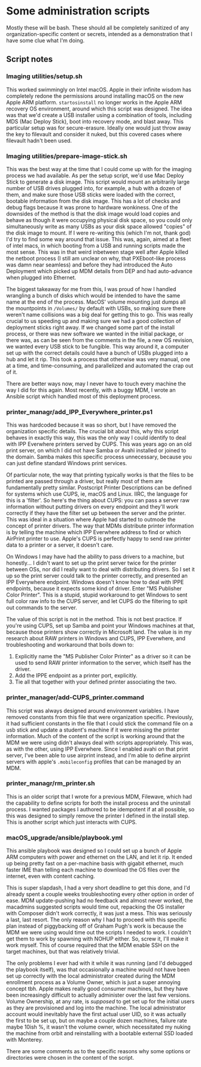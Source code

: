 # Some administration scripts

Mostly these will be bash. These should all be completely sanitized of any
organization-specific content or secrets, intended as a demonstration that I
have some clue what I'm doing.

## Script notes

### Imaging utilities/setup.sh

This worked swimmingly on Intel macOS. Apple in their infinite wisdom has
completely redone the permissions around installing macOS on the new Apple ARM
platform. ``startosinstall`` no longer works in the Apple ARM recovery OS
environment, around which this script was designed. The idea was that we'd
create a USB installer using a combination of tools, including MDS (Mac Deploy
Stick), boot into recovery mode, and blast away. This particular setup was for
secure-erasure. Ideally one would just throw away the key to filevault and
consider it nuked, but this covered cases where filevault hadn't been used.

### Imaging utilities/prepare-image-stick.sh

This was the best way at the time that I could come up with for the imaging
process we had available. As per the setup script, we'd use Mac Deploy Stick to
generate a disk image. This script would mount an arbitrarily large number of
USB drives plugged into, for example, a hub with a dozen of them, and make sure
those USB sticks were loaded with the correct, bootable information from the
disk image. This has a lot of checks and debug flags because it was prone to
hardware wonkiness. One of the downsides of the method is that the disk image
would load copies and behave as though it were occupying physical disk space,
so you could only simultaneously write as many USBs as your disk space allowed
"copies" of the disk image to mount. If I were re-writing this (which I'm not,
thank god) I'd try to find some way around that issue. This was, again, aimed
at a fleet of intel macs, in which booting from a USB and running scripts made
the most sense. This was in that weird inbetween stage well after Apple killed
the netboot process (I still am unclear on why, that PXEboot-like process was
damn near seamless) and before they had introduced the Auto Deployment which
picked up MDM details from DEP and had auto-advance when plugged into Ethernet.

The biggest takeaway for me from this, I was proud of how I handled wrangling a
bunch of disks which would be intended to have the same name at the end of the
process. MacOS' volume mounting just dumps all the mountpoints in ``/Volumes/``
by default with USBs, so making sure there weren't name collisions was a big
deal for getting this to go. This was really crucial to us speeding up and
making sure we had a good collection of deployment sticks right away. If we
changed some part of the install process, or there was new software we wanted
in the initial package, or there was, as can be seen from the comments in the
file, a new OS revision, we wanted every USB stick to be fungible. This way
around it, a computer set up with the correct details could have a bunch of
USBs plugged into a hub and let it rip. This took a process that otherwise was
very manual, one at a time, and time-consuming, and parallelized and automated
the crap out of it.

There are better ways now, may I never have to touch every machine the way I
did for this again. Most recently, with a buggy MDM, I wrote an Ansible script
which handled most of this deployment process.

### printer_managr/add_IPP_Everywhere_printer.ps1

This was hardcoded because it was so short, but I have removed the organization
specific details. The crucial bit about this, why this script behaves in
exactly this way, this was the only way I could identify to deal with IPP
Everwhere printers served by CUPS. This was years ago on an old print server,
on which I did not have Samba or Avahi installed or joined to the domain. Samba
makes this specific process unnecessary, because you can just define standard
Windows print services.

Of particular note, the way that printing typically works is that the files to
be printed are passed through a driver, but really most of them are
fundamentally pretty similar. Postscript Printer Descriptions can be defined
for systems which use CUPS, ie, macOS and Linux. IIRC, the language for this is
a 'filter'. So here's the thing about CUPS: you can pass a server raw
information without putting drivers on every endpoint and they'll work
correctly if they have the filter set up between the server and the printer.
This was ideal in a situation where Apple had started to outmode the concept of
printer drivers. The way that MDMs distribute printer information is by telling
the machine which IPP Everwhere address to find or which AirPrint printer to
use. Apple's CUPS is perfectly happy to send raw printer data to a printer or a
server, it doesn't care.

On Windows I may have had the ability to pass drivers to a machine, but
honestly... I didn't want to set up the print server twice for the printer
between OSs, nor did I really want to deal with distributing drivers. So I set
it up so the print server could talk to the printer correctly, and presented an
IPP Everywhere endpoint. Windows doesn't know how to deal with IPPE endpoints,
because it expects some kind of driver. Enter "MS Publisher Color Printer".
This is a stupid, stupid workaround to get Windows to sent full color raw info
to the CUPS server, and let CUPS do the filtering to spit out commands to the
server.

The value of this script is not in the method. This is not best practice. If
you're using CUPS, set up Samba and point your Windows machines at that,
because those printers show correctly in Microsoft land. The value is in my
research about RAW printers in Windows and CUPS, IPP Everwhere, and
troubleshooting and workaround that boils down to:

1. Explicitly name the "MS Publisher Color Printer" as a driver so it can be
   used to send RAW printer information to the server, which itself has the
   driver.
2. Add the IPPE endpoint as a printer port, explicitly.
3. Tie all that together with your defined printer associating the two.

### printer_manager/add-CUPS_printer.command

This script was always designed around environment variables. I have removed
constants from this file that were organization specific. Previously, it had
sufficient constants in the file that I could stick the command file on a usb
stick and update a student's machine if it were missing the printer
information. Much of the content of the script is working around that the MDM
we were using didn't always deal with scripts appropriately. This was, as with
the other, using IPP Everwhere. Since I enabled avahi on that print server,
I've been able to use airprint instead, and I'm able to define airprint servers
with apple's ``.mobileconfig`` profiles that can be managed by an MDM.

### printer_managr/rm_printer.sh

This is an older script that I wrote for a previous MDM, Filewave, which had
the capability to define scripts for both the install process and the uninstall
process. I wanted packages I authored to be idempotent if at all possible, so
this was designed to simply remove the printer I defined in the install step.
This is another script which just interacts with CUPS.

### macOS_upgrade/ansible/playbook.yml

This ansible playbook was designed so I could set up a bunch of Apple ARM
computers with power and ethernet on the LAN, and let it rip. It ended up being
pretty fast on a per-machine basis with gigabit ethernet, much faster IME than
telling each machine to download the OS files over the internet, even with
content caching. 

This is super slapdash, I had a very short deadline to get this done, and I'd
already spent a couple weeks troubleshooting every other option in order of
ease. MDM update-pushing had no feedback and almost never worked, the macadmins
suggested scripts would time out, repacking the OS installer with Composer
didn't work correctly, it was just a mess. This was seriously a last, last
resort. The only reason why I had to proceed with this specific plan instead of
piggybacking off of Graham Pugh's work is because the MDM we were using would
time out the scripts I needed to work. I couldn't get them to work by spawning
with NOHUP either. So, screw it, I'll make it work myself. This of course
required that the MDM enable SSH on the target machines, but that was
relatively trivial.

The only problems I ever had with it while it was running (and I'd debugged the
playbook itself), was that occasionally a machine would not have been set up
correctly with the local administrator created during the MDM enrollment
process as a Volume Owner, which is just a super annoying concept tbh. Apple
makes really good consumer machines, but they have been increasingly difficult
to actually administer over the last few versions. Volume Ownership, at any
rate, is *supposed* to get set up for the initial users as they are provisioned
and log into the machine. The local administrator account would inevitably have
the first actual user UID, so it was actually the first to be set up, but on
maybe a couple dozen machines, failure rate maybe 10ish %, it wasn't the volume
owner, which necessitated my nuking the machine from orbit and reinstalling
with a bootable external SSD loaded with Monterey.

There are some comments as to the specific reasons why some options or
directories were chosen in the content of the script.
